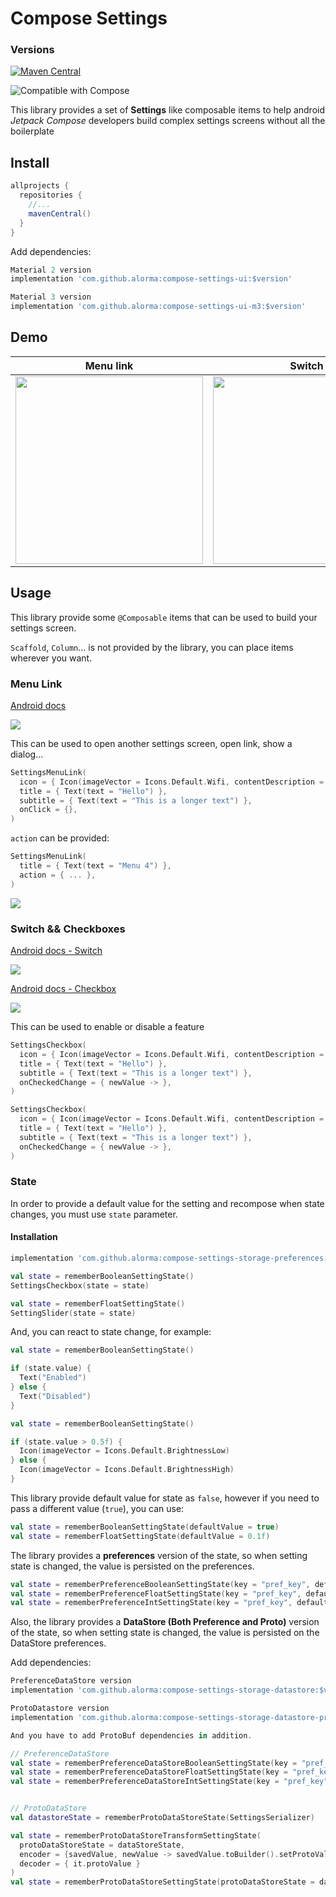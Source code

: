 # Compose Settings

### Versions

[![Maven Central](https://img.shields.io/maven-central/v/com.github.alorma/compose-settings-ui.svg?label=Maven%20Central)](https://search.maven.org/search?q=g:%22com.github.alorma%22%20AND%20a:%22compose-settings-ui%22)

![Compatible with Compose](https://img.shields.io/badge/Compose-1.3.0-brightgreen)

This library provides a set of **Settings** like composable items to help android *Jetpack Compose*
developers build complex settings screens without all the boilerplate

## Install

```groovy
allprojects {
  repositories {
    //...
    mavenCentral()
  }
}
```

Add dependencies:

```groovy
Material 2 version
implementation 'com.github.alorma:compose-settings-ui:$version'

Material 3 version
implementation 'com.github.alorma:compose-settings-ui-m3:$version'
```

## Demo

|Menu link|Switch|Checkbox|
|--|--|--|
|<img width="300" src="docs/art/screenshot_links.jpeg" /> |<img width="300" src="docs/art/screenshot_switches.jpeg" />|<img width="300" src="docs/art/screenshot_checkboxes.jpeg" />|

## Usage

This library provide some `@Composable` items that can be used to build your settings screen.

`Scaffold`, `Column`... is not provided by the library, you can place items wherever you want.

### Menu Link

[Android docs](https://source.android.com/devices/tech/settings/settings-guidelines#menu_link)

![](docs/art/setting_menu.png)

This can be used to open another settings screen, open link, show a dialog...

```kotlin
SettingsMenuLink(
  icon = { Icon(imageVector = Icons.Default.Wifi, contentDescription = "Wifi") },
  title = { Text(text = "Hello") },
  subtitle = { Text(text = "This is a longer text") },
  onClick = {},
)
```

`action` can be provided:

```kotlin
SettingsMenuLink(
  title = { Text(text = "Menu 4") },
  action = { ... },
)
```

![](docs/art/setting_menu_action.png)

### Switch && Checkboxes

[Android docs - Switch](https://source.android.com/devices/tech/settings/settings-guidelines#switch)

![](docs/art/setting_switch.png)

[Android docs - Checkbox](https://source.android.com/devices/tech/settings/settings-guidelines#checkbox)

![](docs/art/setting_checkbox.png)

This can be used to enable or disable a feature

```kotlin
SettingsCheckbox(
  icon = { Icon(imageVector = Icons.Default.Wifi, contentDescription = "Wifi") },
  title = { Text(text = "Hello") },
  subtitle = { Text(text = "This is a longer text") },
  onCheckedChange = { newValue -> },
)
```

```kotlin
SettingsCheckbox(
  icon = { Icon(imageVector = Icons.Default.Wifi, contentDescription = "Wifi") },
  title = { Text(text = "Hello") },
  subtitle = { Text(text = "This is a longer text") },
  onCheckedChange = { newValue -> },
)
```

### State

In order to provide a default value for the setting and recompose when state changes, you must use `state` parameter.

#### Installation

```groovy
implementation 'com.github.alorma:compose-settings-storage-preferences:$version'
```

```kotlin
val state = rememberBooleanSettingState()
SettingsCheckbox(state = state)

val state = rememberFloatSettingState()
SettingSlider(state = state)
```

And, you can react to state change, for example:

```kotlin
val state = rememberBooleanSettingState()

if (state.value) {
  Text("Enabled")
} else {
  Text("Disabled")
}

val state = rememberBooleanSettingState()

if (state.value > 0.5f) {
  Icon(imageVector = Icons.Default.BrightnessLow)
} else {
  Icon(imageVector = Icons.Default.BrightnessHigh)
}
```

This library provide default value for state as `false`, however if you need to pass a different value (`true`), you can use:

```kotlin
val state = rememberBooleanSettingState(defaultValue = true)
val state = rememberFloatSettingState(defaultValue = 0.1f)
```

The library provides a **preferences** version of the state, so when setting state is changed, the value is persisted on the
preferences.

```kotlin
val state = rememberPreferenceBooleanSettingState(key = "pref_key", defaultValue = true)
val state = rememberPreferenceFloatSettingState(key = "pref_key", defaultValue = 0.1f)
val state = rememberPreferenceIntSettingState(key = "pref_key", defaultValue = 1)
```

Also, the library provides a **DataStore (Both Preference and Proto)** version of the state, so when setting state is changed, the value is persisted on the
DataStore preferences.

Add dependencies:

```groovy
PreferenceDataStore version
implementation 'com.github.alorma:compose-settings-storage-datastore:$version'

ProtoDatastore version
implementation 'com.github.alorma:compose-settings-storage-datastore-proto:$version'

And you have to add ProtoBuf dependencies in addition.
```


```kotlin
// PreferenceDataStore
val state = rememberPreferenceDataStoreBooleanSettingState(key = "pref_key", defaultValue = true)
val state = rememberPreferenceDataStoreFloatSettingState(key = "pref_key", defaultValue = 0.1f)
val state = rememberPreferenceDataStoreIntSettingState(key = "pref_key", defaultValue = 1)


// ProtoDataStore
val datastoreState = rememberProtoDataStoreState(SettingsSerializer)

val state = rememberProtoDataStoreTransformSettingState(
  protoDataStoreState = dataStoreState,
  encoder = {savedValue, newValue -> savedValue.toBuilder().setProtoValue(newValue).build() },
  decoder = { it.protoValue }
)
val state = rememberProtoDataStoreSettingState(protoDataStoreState = dataStoreState)
```
